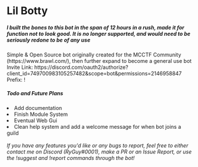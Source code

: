 <h1>Lil Botty</h1>
<h5>I built the bones to this bot in the span of 12 hours in a rush, made it for function not to look good. It is no longer supported, and would need to be seriously redone to be of any use</h5>
Simple & Open Source bot originally created for the MCCTF Community (https://www.brawl.com/), then further expand to become a general use bot 
<br>
Invite Link: https://discord.com/oauth2/authorize?client_id=749700983105257482&scope=bot&permissions=2146958847
<br>
Prefix: !
<br>
<h5>Todo and Future Plans</h5>
<li>Add documentation</li>
<li>Finish Module System</li>
<li>Eventual Web Gui</li>
<li>Clean help system and add a welcome message for when bot joins a guild</li>
<br>
<i>If you have any features you'd like or any bugs to report, feel free to either contact me on Discord (RyGuy#0001), make a PR or an Issue Report, or use the !suggest and !report commands through the bot!<i>
